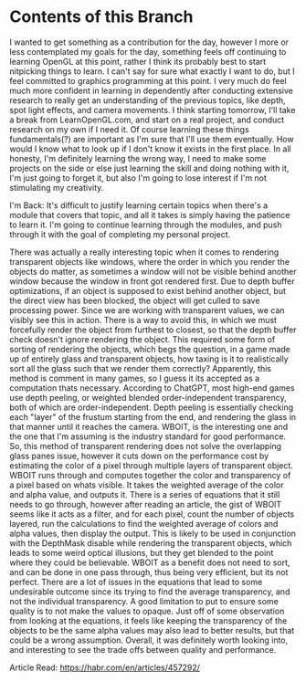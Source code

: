 # Contents of this Branch
I wanted to get something as a contribution for the day, however I more or less contemplated my goals for the day, something feels off continuing to learning OpenGL at this point, rather I think its probably best to start nitpicking things to learn. I can't say for sure what exactly I want to do, but I feel committed to graphics programming at this point. I very much do feel much more confident in learning in dependently after conducting extensive research to really get an understanding of the previous topics, like depth, spot light effects, and camera movements. I think starting tomorrow, I'll take a break from LearnOpenGL.com, and start on a real project, and conduct research on my own if I need it. Of course learning these things fundamentals(?) are important as I'm sure that I'll use them eventually. How would I know what to look up if I don't know it exists in the first place. In all honesty, I'm definitely learning the wrong way, I need to make some projects on the side or else just learning the skill and doing nothing with it, I'm just going to forget it, but also I'm going to lose interest if I'm not stimulating my creativity.

I'm Back:
It's difficult to justify learning certain topics when there's a module that covers that topic, and all it takes is simply having the patience to learn it. I'm going to continue learning through the modules, and push through it with the goal of completing my personal project.

There was actually a really interesting topic when it comes to rendering transparent objects like windows, where the order in which you render the objects do matter, as sometimes a window will not be visible behind another window because the window in front got rendered first. Due to depth buffer optimizations, if an object is supposed to exist behind another object, but the direct view has been blocked, the object will get culled to save processing power. Since we are working with transparent values, we can visibly see this in action. There is a way to avoid this, in which we must forcefully render the object from furthest to closest, so that the depth buffer check doesn't ignore rendering the object. This required some form of sorting of rendering the objects, which begs the question, in a game made up of entirely glass and transparent objects, how taxing is it to realistically sort all the glass such that we render them correctly? Apparently, this method is comment in many games, so I guess it its accepted as a computation thats necessary. According to ChatGPT, most high-end games use depth peeling, or weighted blended order-independent transparency, both of which are order-independent. Depth peeling is essentially checking each "layer" of the frustum starting from the end, and rendering the glass in that manner until it reaches the camera. WBOIT, is the interesting one and the one that I'm assuming is the industry standard for good performance. So, this method of transparent rendering does not solve the overlapping glass panes issue, however it cuts down on the performance cost by estimating the color of a pixel through multiple layers of transparent object. WBOIT runs through and computes together the color and transparency of a pixel based on whats visible. It takes the weighted average of the color and alpha value, and outputs it. There is a series of equations that it still needs to go through, however after reading an article, the gist of WBOIT seems like it acts as a filter, and for each pixel, count the number of objects layered, run the calculations to find the weighted average of colors and alpha values, then display the output. This is likely to be used in conjunction with the DepthMask disable while rendering the transparent objects, which leads to some weird optical illusions, but they get blended to the point where they could be believable. WBOIT as a benefit does not need to sort, and can be done in one pass through, thus being very efficient, but its not perfect. There are a lot of issues in the equations that lead to some undesirable outcome since its trying to find the average transparency, and not the individual transparency. A good limitation to put to ensure some quality is to not make the values to opaque. Just off of some observation from looking at the equations, it feels like keeping the transparency of the objects to be the same alpha values may also lead to better results, but that could be a wrong assumption. Overall, it was definitely worth looking into, and interesting to see the trade offs between quality and performance.

Article Read: https://habr.com/en/articles/457292/
